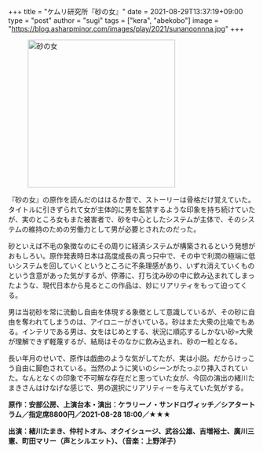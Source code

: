 +++
title = "ケムリ研究所『砂の女』"
date = 2021-08-29T13:37:19+09:00
type = "post"
author = "sugi"
tags = ["kera", "abekobo"]
image = "https://blog.asharpminor.com/images/play/2021/sunanoonnna.jpg"
+++
<figure class="alignleft"><img src="/images/play/2021/sunanoonnna.jpg" alt="砂の女" style="width: 300px !important;"></figure>

『砂の女』の原作を読んだのははるか昔で、ストーリーは骨格だけ覚えていた。タイトルに引きずられて女が主体的に男を監禁するような印象を持ち続けていたが、実のところ女もまた被害者で、砂を中心としたシステムが主体で、そのシステムの維持のための労働力として男が必要とされたのだった。

砂といえば不毛の象徴なのにその周りに経済システムが構築されるという発想がおもしろい。原作発表時日本は高度成長の真っ只中で、その中で利潤の極端に低いシステムを回していくというところに不条理感があり、いずれ消えていくものという含意があった気がするが、停滞に、打ち沈み砂の中に飲み込まれてしまったような、現代日本から見るとこの作品は、妙にリアリティをもって迫ってくる。

男は当初砂を常に流動し自由を体現する象徴として意識しているが、その砂に自由を奪われてしまうのは、アイロニーがきいている。砂はまた大衆の比喩でもある。インテリである男は、女をはじめとする、状況に順応するしかない砂=大衆が理解できず軽蔑するが、結局はそのなかに飲み込まれ、砂の一粒となる。

長い年月のせいで、原作は戯曲のような気がしてたが、実は小説。だからけっこう自由に脚色されている。当然のように笑いのシーンがたっぷり挿入されていた。なんとなくの印象で不可解な存在だと思っていた女が、今回の演出の緒川たまきさんはけなげな感じで、男の選択にリアリティーを与えていた気がする。

**原作：安部公房、上演台本・演出：ケラリーノ・サンドロヴィッチ／シアタートラム／指定席8800円／2021-08-28 18:00／★★★**

**出演：緒川たまき、仲村トオル、オクイシュージ、武谷公雄、吉増裕士、廣川三憲、町田マリー（声とシルエット）、（音楽：上野洋子）**
